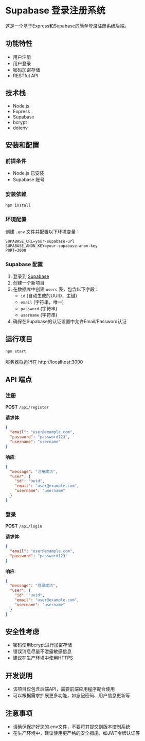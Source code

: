# Supabase 登录注册系统

这是一个基于Express和Supabase的简单登录注册系统后端。

## 功能特性

- 用户注册
- 用户登录
- 密码加密存储
- RESTful API

## 技术栈

- Node.js
- Express
- Supabase
- bcrypt
- dotenv

## 安装和配置

### 前提条件

- Node.js 已安装
- Supabase 账号

### 安装依赖

```bash
npm install
```

### 环境配置

创建 `.env` 文件并配置以下环境变量：

```env
SUPABASE_URL=your-supabase-url
SUPABASE_ANON_KEY=your-supabase-anon-key
PORT=3000
```

### Supabase 配置

1. 登录到 [Supabase](https://supabase.com/)
2. 创建一个新项目
3. 在数据库中创建 `users` 表，包含以下字段：
   - `id` (自动生成的UUID，主键)
   - `email` (字符串，唯一)
   - `password` (字符串)
   - `username` (字符串)
4. 确保在Supabase的认证设置中允许Email/Password认证

## 运行项目

```bash
npm start
```

服务器将运行在 http://localhost:3000

## API 端点

### 注册

**POST** `/api/register`

**请求体**:
```json
{
  "email": "user@example.com",
  "password": "password123",
  "username": "username"
}
```

**响应**:
```json
{
  "message": "注册成功",
  "user": {
    "id": "uuid",
    "email": "user@example.com",
    "username": "username"
  }
}
```

### 登录

**POST** `/api/login`

**请求体**:
```json
{
  "email": "user@example.com",
  "password": "password123"
}
```

**响应**:
```json
{
  "message": "登录成功",
  "user": {
    "id": "uuid",
    "email": "user@example.com",
    "username": "username"
  }
}
```

## 安全性考虑

- 密码使用bcrypt进行加密存储
- 错误消息尽量不泄露敏感信息
- 建议在生产环境中使用HTTPS

## 开发说明

- 该项目仅包含后端API，需要前端应用程序配合使用
- 可以根据需求扩展更多功能，如忘记密码、用户信息更新等

## 注意事项

- 请确保保护好您的.env文件，不要将其提交到版本控制系统
- 在生产环境中，建议使用更严格的安全措施，如JWT令牌认证等